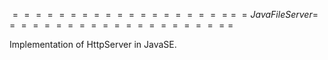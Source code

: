 $====================$
$= Java File Server =$
$====================$

Implementation of HttpServer in JavaSE.